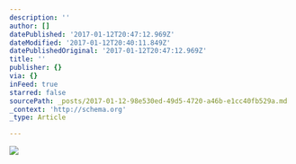 ```yaml
---
description: ''
author: []
datePublished: '2017-01-12T20:47:12.969Z'
dateModified: '2017-01-12T20:40:11.849Z'
datePublishedOriginal: '2017-01-12T20:47:12.969Z'
title: ''
publisher: {}
via: {}
inFeed: true
starred: false
sourcePath: _posts/2017-01-12-98e530ed-49d5-4720-a46b-e1cc40fb529a.md
_context: 'http://schema.org'
_type: Article

---
```

![](https://the-grid-user-content.s3-us-west-2.amazonaws.com/26eadca7-2086-4aca-80ca-66c0a28bc24a.jpg)